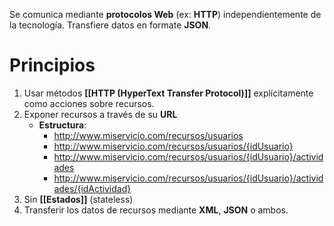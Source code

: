 Se comunica mediante **protocolos Web** (ex: **HTTP**) independientemente de la tecnología. Transfiere datos en formate **JSON**.

# Principios
1. Usar métodos **[[HTTP (HyperText Transfer Protocol)]]** explícitamente como acciones sobre recursos.
2. Exponer recursos a través de su **URL**
	- **Estructura**:
		- http://www.miservicio.com/recursos/usuarios
		- http://www.miservicio.com/recursos/usuarios/{idUsuario}
		- http://www.miservicio.com/recursos/usuarios/{idUsuario}/actividades
		- http://www.miservicio.com/recursos/usuarios/{idUsuario}/actividades/{idActividad}
3. Sin **[[Estados]]** (stateless) 
4. Transferir los datos de recursos mediante **XML**, **JSON** o ambos.